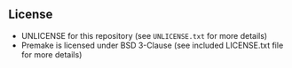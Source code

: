 ## License
- UNLICENSE for this repository (see `UNLICENSE.txt` for more details)
- Premake is licensed under BSD 3-Clause (see included LICENSE.txt file for more details)